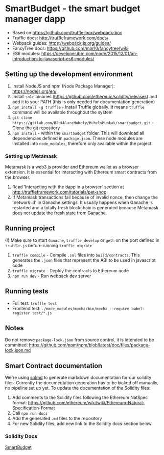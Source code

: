 # SmartBudget - the smart budget manager dapp
* Based on https://github.com/truffle-box/webpack-box
* Truffle docs: http://truffleframework.com/docs/
* Webpack guides: https://webpack.js.org/guides/
* FancyTree docs: https://github.com/mar10/fancytree/wiki
* ES6 modules: https://developer.ibm.com/node/2015/12/01/an-introduction-to-javascript-es6-modules/

## Setting up the development environment
1. Install NodeJS and npm (Node Package Manager): https://nodejs.org/en/
1. Install `solc` binaries (https://github.com/ethereum/solidity/releases) and add it to your PATH (this is only needed for documentation generation)
1. `npm install -g truffle` - Install Truffle globally. It means `truffle` command will be available throughout the system
1. `git clone https://gitlab.com/BlokklancMuhely/MuhelyMunkak/smartbudget.git`  - Clone the git repository
1. `npm install` - within the `smartbudget` folder. This will download all dependencies defined in `package.json`. These node modules are installed into `node_modules`, therefore only available within the project.

### Setting up Metamask
Metamask is a web3.js provider and Ethereum wallet as a browser extension. It is essential for interacting with Ethereum smart contracts from the browser.
1. Read 'Interacting with the dapp in a browser' section at http://truffleframework.com/tutorials/pet-shop
2. If Metamask transactions fail because of invalid nonce, then change the 'network id' in Ganache settings. It usually happens when Ganache is restarted and a totally fresh blockchain is generated because Metamask does not update the fresh state from Ganache.

## Running project
(!) Make sure to start `Ganache`, `truffle develop` or `geth` on the port defined in `truffle.js` before running `truffle migrate`

1. `truffle compile` - Compile `.sol` files into `build/contracts`. This generates the `.json` files that represent the ABI to be used in javascript code
2. `truffle migrate` - Deploy the contracts to Ethereum node
3. `npm run dev` - Run webpack dev server

## Running tests
* Full test: `truffle test`
* Frontend test: `./node_modules/mocha/bin/mocha --require babel-register test/*.js`

## Notes
Do not remove `package-lock.json` from source control, it is intended to be committed: https://github.com/npm/npm/blob/latest/doc/files/package-lock.json.md

## Smart Contract documentation
We're using [solmd](https://github.com/dpilch/solmd) to generate markdown documentation for our solidity files.
Currently the documentation generation has to be kicked off manually, no pipeline set up yet.
To update the documentation of the Solidity files:

1. Add comments to the Solidity files following the Ethereum NatSpec format: https://github.com/ethereum/wiki/wiki/Ethereum-Natural-Specification-Format
1. Call `npm run docs`
1. Add the generated `.md` files to the repository
1. For new Solidity files, add new link to the Solidity docs section below

### Solidity Docs
[SmartBudget](docs/contracts.md/SmartBudget.md)
